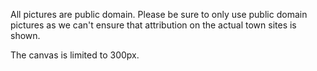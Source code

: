 All pictures are public domain. Please be sure to only use public domain pictures as we can't ensure that attribution on the actual town sites is shown. 

The canvas is limited to 300px.